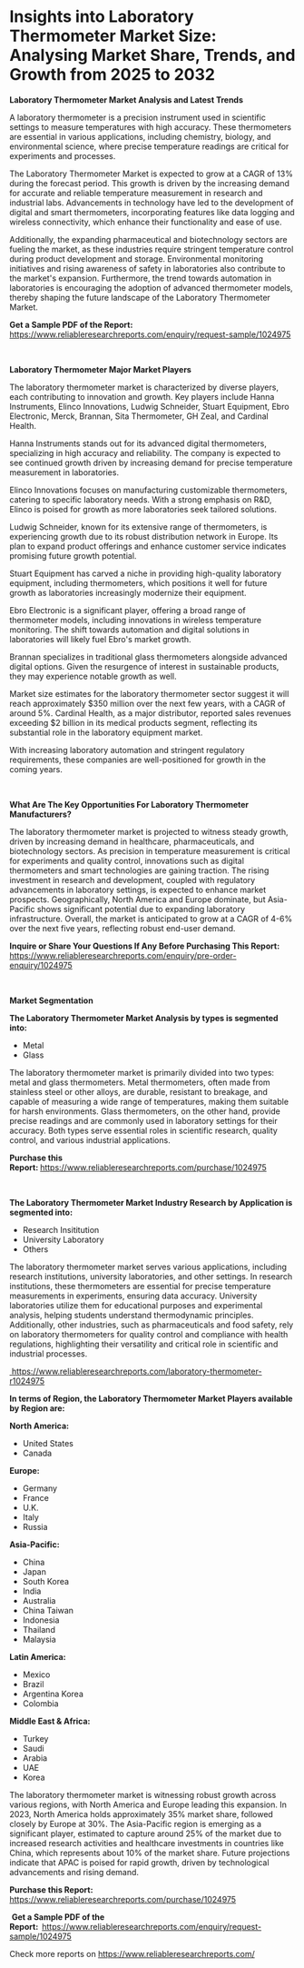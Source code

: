 <p><h1>Insights into Laboratory Thermometer Market Size: Analysing Market Share, Trends, and Growth from 2025 to 2032</h1></p><p><strong>Laboratory Thermometer Market Analysis and Latest Trends</strong></p>
<p><p>A laboratory thermometer is a precision instrument used in scientific settings to measure temperatures with high accuracy. These thermometers are essential in various applications, including chemistry, biology, and environmental science, where precise temperature readings are critical for experiments and processes. </p><p>The Laboratory Thermometer Market is expected to grow at a CAGR of 13% during the forecast period. This growth is driven by the increasing demand for accurate and reliable temperature measurement in research and industrial labs. Advancements in technology have led to the development of digital and smart thermometers, incorporating features like data logging and wireless connectivity, which enhance their functionality and ease of use. </p><p>Additionally, the expanding pharmaceutical and biotechnology sectors are fueling the market, as these industries require stringent temperature control during product development and storage. Environmental monitoring initiatives and rising awareness of safety in laboratories also contribute to the market's expansion. Furthermore, the trend towards automation in laboratories is encouraging the adoption of advanced thermometer models, thereby shaping the future landscape of the Laboratory Thermometer Market.</p></p>
<p><strong>Get a Sample PDF of the Report:&nbsp;</strong> <a href="https://www.reliableresearchreports.com/enquiry/request-sample/1024975?utm_campaign=3124&utm_medium=2&utm_source=Github&utm_content=ia&utm_term=05032025&utm_id=laboratory-thermometer">https://www.reliableresearchreports.com/enquiry/request-sample/1024975</a></p>
<p>&nbsp;</p>
<p><strong>Laboratory Thermometer Major Market Players</strong></p>
<p><p>The laboratory thermometer market is characterized by diverse players, each contributing to innovation and growth. Key players include Hanna Instruments, Elinco Innovations, Ludwig Schneider, Stuart Equipment, Ebro Electronic, Merck, Brannan, Sita Thermometer, GH Zeal, and Cardinal Health.</p><p>Hanna Instruments stands out for its advanced digital thermometers, specializing in high accuracy and reliability. The company is expected to see continued growth driven by increasing demand for precise temperature measurement in laboratories. </p><p>Elinco Innovations focuses on manufacturing customizable thermometers, catering to specific laboratory needs. With a strong emphasis on R&D, Elinco is poised for growth as more laboratories seek tailored solutions.</p><p>Ludwig Schneider, known for its extensive range of thermometers, is experiencing growth due to its robust distribution network in Europe. Its plan to expand product offerings and enhance customer service indicates promising future growth potential.</p><p>Stuart Equipment has carved a niche in providing high-quality laboratory equipment, including thermometers, which positions it well for future growth as laboratories increasingly modernize their equipment.</p><p>Ebro Electronic is a significant player, offering a broad range of thermometer models, including innovations in wireless temperature monitoring. The shift towards automation and digital solutions in laboratories will likely fuel Ebro's market growth.</p><p>Brannan specializes in traditional glass thermometers alongside advanced digital options. Given the resurgence of interest in sustainable products, they may experience notable growth as well.</p><p>Market size estimates for the laboratory thermometer sector suggest it will reach approximately $350 million over the next few years, with a CAGR of around 5%. Cardinal Health, as a major distributor, reported sales revenues exceeding $2 billion in its medical products segment, reflecting its substantial role in the laboratory equipment market.</p><p>With increasing laboratory automation and stringent regulatory requirements, these companies are well-positioned for growth in the coming years.</p></p>
<p>&nbsp;</p>
<p><strong>What Are The Key Opportunities For Laboratory Thermometer Manufacturers?</strong></p>
<p><p>The laboratory thermometer market is projected to witness steady growth, driven by increasing demand in healthcare, pharmaceuticals, and biotechnology sectors. As precision in temperature measurement is critical for experiments and quality control, innovations such as digital thermometers and smart technologies are gaining traction. The rising investment in research and development, coupled with regulatory advancements in laboratory settings, is expected to enhance market prospects. Geographically, North America and Europe dominate, but Asia-Pacific shows significant potential due to expanding laboratory infrastructure. Overall, the market is anticipated to grow at a CAGR of 4-6% over the next five years, reflecting robust end-user demand.</p></p>
<p><strong>Inquire or Share Your Questions If Any Before Purchasing This Report:</strong> <a href="https://www.reliableresearchreports.com/enquiry/pre-order-enquiry/1024975?utm_campaign=3124&utm_medium=2&utm_source=Github&utm_content=ia&utm_term=05032025&utm_id=laboratory-thermometer">https://www.reliableresearchreports.com/enquiry/pre-order-enquiry/1024975</a></p>
<p>&nbsp;</p>
<p><strong>Market Segmentation</strong></p>
<p><strong>The Laboratory Thermometer Market Analysis by types is segmented into:</strong></p>
<p><ul><li>Metal</li><li>Glass</li></ul></p>
<p><p>The laboratory thermometer market is primarily divided into two types: metal and glass thermometers. Metal thermometers, often made from stainless steel or other alloys, are durable, resistant to breakage, and capable of measuring a wide range of temperatures, making them suitable for harsh environments. Glass thermometers, on the other hand, provide precise readings and are commonly used in laboratory settings for their accuracy. Both types serve essential roles in scientific research, quality control, and various industrial applications.</p></p>
<p><strong>Purchase this Report:&nbsp;</strong><a href="https://www.reliableresearchreports.com/purchase/1024975?utm_campaign=3124&utm_medium=2&utm_source=Github&utm_content=ia&utm_term=05032025&utm_id=laboratory-thermometer">https://www.reliableresearchreports.com/purchase/1024975</a></p>
<p>&nbsp;</p>
<p><strong>The Laboratory Thermometer Market Industry Research by Application is segmented into:</strong></p>
<p><ul><li>Research Insititution</li><li>University Laboratory</li><li>Others</li></ul></p>
<p><p>The laboratory thermometer market serves various applications, including research institutions, university laboratories, and other settings. In research institutions, these thermometers are essential for precise temperature measurements in experiments, ensuring data accuracy. University laboratories utilize them for educational purposes and experimental analysis, helping students understand thermodynamic principles. Additionally, other industries, such as pharmaceuticals and food safety, rely on laboratory thermometers for quality control and compliance with health regulations, highlighting their versatility and critical role in scientific and industrial processes.</p></p>
<p><a href="https://www.reliableresearchreports.com/laboratory-thermometer-r1024975?utm_campaign=3124&utm_medium=2&utm_source=Github&utm_content=ia&utm_term=05032025&utm_id=laboratory-thermometer">&nbsp;https://www.reliableresearchreports.com/laboratory-thermometer-r1024975</a></p>
<p><strong>In terms of Region, the Laboratory Thermometer Market Players available by Region are:</strong></p>
<p>
    <p> <strong> North America: </strong>
        <ul>
            <li>United States</li>
            <li>Canada</li>
        </ul>
        </p> 
    <p> <strong> Europe: </strong>
        <ul>
            <li>Germany</li>
            <li>France</li>
            <li>U.K.</li>
            <li>Italy</li>
            <li>Russia</li>
        </ul>
        </p> 
    <p> <strong> Asia-Pacific: </strong>
        <ul>
            <li>China</li>
            <li>Japan</li>
            <li>South Korea</li>
            <li>India</li>
            <li>Australia</li>
            <li>China Taiwan</li>
            <li>Indonesia</li>
            <li>Thailand</li>
            <li>Malaysia</li>
        </ul>
        </p> 
    <p> <strong> Latin America: </strong>
        <ul>
            <li>Mexico</li>
            <li>Brazil</li>
            <li>Argentina Korea</li>
            <li>Colombia</li>
        </ul>
        </p> 
    <p> <strong> Middle East & Africa: </strong>
        <ul>
            <li>Turkey</li>
            <li>Saudi</li>
            <li>Arabia</li>
            <li>UAE</li>
            <li>Korea</li>
        </ul>
    </p>
    </p>
<p><p>The laboratory thermometer market is witnessing robust growth across various regions, with North America and Europe leading this expansion. In 2023, North America holds approximately 35% market share, followed closely by Europe at 30%. The Asia-Pacific region is emerging as a significant player, estimated to capture around 25% of the market due to increased research activities and healthcare investments in countries like China, which represents about 10% of the market share. Future projections indicate that APAC is poised for rapid growth, driven by technological advancements and rising demand.</p></p>
<p><strong>Purchase this Report: </strong><a href="https://www.reliableresearchreports.com/purchase/1024975?utm_campaign=3124&utm_medium=2&utm_source=Github&utm_content=ia&utm_term=05032025&utm_id=laboratory-thermometer">https://www.reliableresearchreports.com/purchase/1024975</a></p>
<p>&nbsp;<strong>Get a Sample PDF of the Report:&nbsp;&nbsp;</strong><a href="https://www.reliableresearchreports.com/enquiry/request-sample/1024975?utm_campaign=3124&utm_medium=2&utm_source=Github&utm_content=ia&utm_term=05032025&utm_id=laboratory-thermometer">https://www.reliableresearchreports.com/enquiry/request-sample/1024975</a></p>
<p><strong></strong></p>
<p>Check more reports on <a href="https://www.reliableresearchreports.com/?utm_campaign=3124&utm_medium=2&utm_source=Github&utm_content=ia&utm_term=05032025&utm_id=laboratory-thermometer">https://www.reliableresearchreports.com/</a></p>